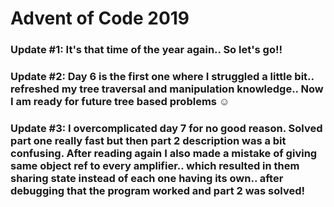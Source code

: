 # Advent of Code 2019

### Update #1: It's that time of the year again.. So let's go!!
### Update #2: Day 6 is the first one where I struggled a little bit.. refreshed my tree traversal and manipulation knowledge.. Now I am ready for future tree based problems :relaxed:
### Update #3: I overcomplicated day 7 for no good reason. Solved part one really fast but then part 2 description was a bit confusing. After reading again I also made a mistake of giving same object ref to every amplifier.. which resulted in them sharing state instead of each one having its own.. after debugging that the program worked and part 2 was solved! 
